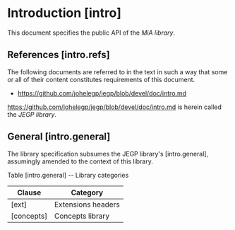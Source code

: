 # Introduction \[intro]

This document specifies the public API of the _MiA library_.

## References \[intro.refs]

The following documents are referred to in the text
in such a way that some or all of their content
constitutes requirements of this document.

- https://github.com/johelegp/jegp/blob/devel/doc/intro.md

https://github.com/johelegp/jegp/blob/devel/doc/intro.md
is herein called the _JEGP library_.

## General \[intro.general]

The library specification subsumes the JEGP library's \[intro.general],
assumingly amended to the context of this library.

Table \[intro.general] -- Library categories

| Clause      | Category           |
| ----------- | ------------------ |
| \[ext]      | Extensions headers |
| \[concepts] | Concepts library   |
